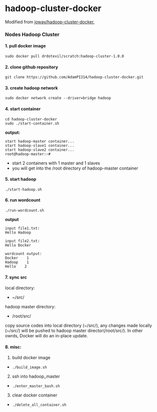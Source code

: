# hadoop-cluster-docker
Modified from [joway/hadoop-cluster-docker.](https://github.com/joway/hadoop-cluster-docker)

### Nodes Hadoop Cluster

#### 1. pull docker image

```
sudo docker pull drdotevil/scratch:hadoop-cluster-1.0.0
```

#### 2. clone github repository

```
git clone https://github.com/AdamPI314/hadoop-cluster-docker.git
```

#### 3. create hadoop network

```
sudo docker network create --driver=bridge hadoop
```

#### 4. start container

```
cd hadoop-cluster-docker
sudo ./start-container.sh
```

**output:**

```
start hadoop-master container...
start hadoop-slave1 container...
start hadoop-slave2 container...
root@hadoop-master:~# 
```
- start 2 containers with 1 master and 1 slaves
- you will get into the /root directory of hadoop-master container

#### 5. start hadoop

```
./start-hadoop.sh
```

#### 6. run wordcount

```
./run-wordcount.sh
```

**output**

```
input file1.txt:
Hello Hadoop

input file2.txt:
Hello Docker

wordcount output:
Docker    1
Hadoop    1
Hello    2
```

#### 7. sync src

local directory:  
* \~/src/

hadoop master directory:  
* /root/src/

copy source codes into local directory (\~/src/), any changes made locally (\~/src/) will be pushed to hadoop master director(/root/src/). In other owrds, Docker will do an in-place update.

#### 8. misc:
1. build docker image  
* `./build_image.sh`
2. ssh into hadoop_master   
* `./enter_master_bash.sh`
3. clear docker container  
* `./delete_all_container.sh`
